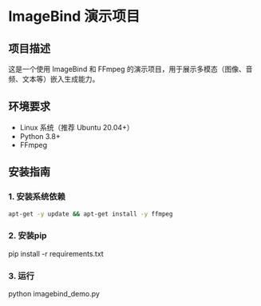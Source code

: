 # ImageBind 演示项目

## 项目描述
这是一个使用 ImageBind 和 FFmpeg 的演示项目，用于展示多模态（图像、音频、文本等）嵌入生成能力。

## 环境要求
- Linux 系统（推荐 Ubuntu 20.04+）
- Python 3.8+
- FFmpeg

## 安装指南

### 1. 安装系统依赖
```bash
apt-get -y update && apt-get install -y ffmpeg
```

### 2. 安装pip
pip install -r requirements.txt

### 3. 运行
python imagebind_demo.py
